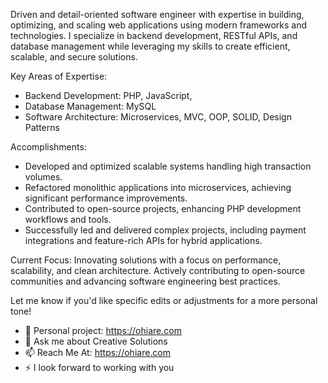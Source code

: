 Driven and detail-oriented software engineer with expertise in building, optimizing, and scaling web applications using modern frameworks and technologies. I specialize in backend development, RESTful APIs, and database management while leveraging my skills to create efficient, scalable, and secure solutions.

Key Areas of Expertise:
- Backend Development: PHP, JavaScript, 
- Database Management: MySQL
- Software Architecture: Microservices, MVC, OOP, SOLID, Design Patterns

Accomplishments:
- Developed and optimized scalable systems handling high transaction volumes.
- Refactored monolithic applications into microservices, achieving significant performance improvements.
- Contributed to open-source projects, enhancing PHP development workflows and tools.
- Successfully led and delivered complex projects, including payment integrations and feature-rich APIs for hybrid applications.

Current Focus:
Innovating solutions with a focus on performance, scalability, and clean architecture. Actively contributing to open-source communities and advancing software engineering best practices.

Let me know if you'd like specific edits or adjustments for a more personal tone!

- 🔭 Personal project: https://ohiare.com
- 💬 Ask me about Creative Solutions
- 📫 Reach Me At: https://ohiare.com
- ⚡ I look forward to working with you

<!---
neomog/neomog is a ✨ special ✨ repository because its `README.md` (this file) appears on your GitHub profile.
You can click the Preview link to take a look at your changes.
--->
